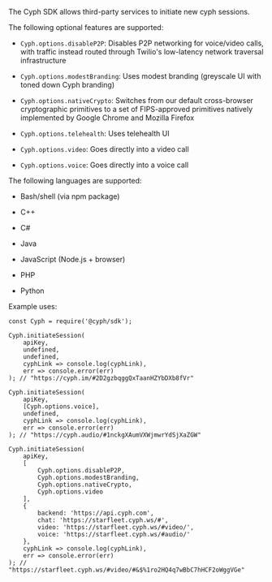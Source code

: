 The Cyph SDK allows third-party services to initiate new cyph sessions.

The following optional features are supported:

* `Cyph.options.disableP2P`: Disables P2P networking for voice/video calls, with traffic instead
routed through Twilio's low-latency network traversal infrastructure

* `Cyph.options.modestBranding`: Uses modest branding (greyscale UI with toned down Cyph branding)

* `Cyph.options.nativeCrypto`: Switches from our default cross-browser cryptographic primitives to a
set of FIPS-approved primitives natively implemented by Google Chrome and Mozilla Firefox

* `Cyph.options.telehealth`: Uses telehealth UI

* `Cyph.options.video`: Goes directly into a video call

* `Cyph.options.voice`: Goes directly into a voice call

The following languages are supported:

* Bash/shell (via npm package)

* C++

* C#

* Java

* JavaScript (Node.js + browser)

* PHP

* Python

Example uses:

	const Cyph = require('@cyph/sdk');

	Cyph.initiateSession(
		apiKey,
		undefined,
		undefined,
		cyphLink => console.log(cyphLink),
		err => console.error(err)
	); // "https://cyph.im/#2D2gzbqggQxTaanHZYbDXb8fVr"

	Cyph.initiateSession(
		apiKey,
		[Cyph.options.voice],
		undefined,
		cyphLink => console.log(cyphLink),
		err => console.error(err)
	); // "https://cyph.audio/#1nckgXAumVXWjmwrYdSjXaZGW"

	Cyph.initiateSession(
		apiKey,
		[
			Cyph.options.disableP2P,
			Cyph.options.modestBranding,
			Cyph.options.nativeCrypto,
			Cyph.options.video
		],
		{
			backend: 'https://api.cyph.com',
			chat: 'https://starfleet.cyph.ws/#',
			video: 'https://starfleet.cyph.ws/#video/',
			voice: 'https://starfleet.cyph.ws/#audio/'
		},
		cyphLink => console.log(cyphLink),
		err => console.error(err)
	); // "https://starfleet.cyph.ws/#video/#&$%1ro2HQ4q7wBbC7hHCF2oWggVGe"
